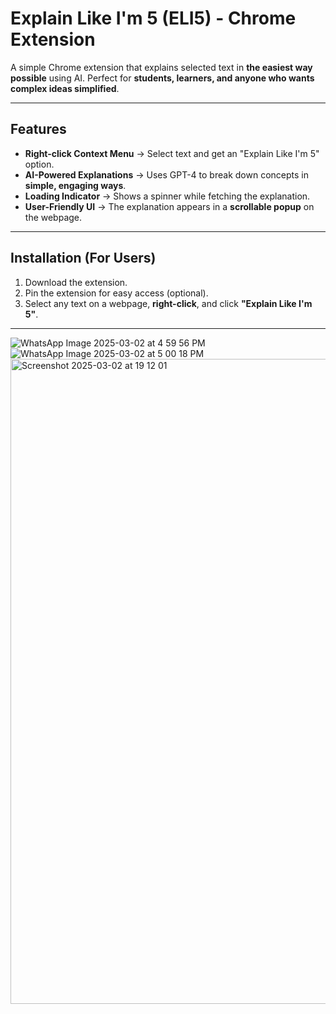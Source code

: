 # Explain Like I'm 5 (ELI5) - Chrome Extension

A simple Chrome extension that explains selected text in **the easiest way possible** using AI. Perfect for **students, learners, and anyone who wants complex ideas simplified**.

---

## Features
- **Right-click Context Menu** → Select text and get an "Explain Like I'm 5" option.
- **AI-Powered Explanations** → Uses GPT-4 to break down concepts in **simple, engaging ways**.
- **Loading Indicator** → Shows a spinner while fetching the explanation.
- **User-Friendly UI** → The explanation appears in a **scrollable popup** on the webpage.

---

## Installation (For Users)

1. Download the extension.
2. Pin the extension for easy access (optional).
3. Select any text on a webpage, **right-click**, and click **"Explain Like I'm 5"**.

---

![WhatsApp Image 2025-03-02 at 4 59 56 PM](https://github.com/user-attachments/assets/0f09e1c7-ef48-4599-bf17-562d673f8aad)
![WhatsApp Image 2025-03-02 at 5 00 18 PM](https://github.com/user-attachments/assets/4facf657-cd2c-4cbb-8562-dfe517d893c2)
<img width="1032" alt="Screenshot 2025-03-02 at 19 12 01" src="https://github.com/user-attachments/assets/93ad2166-79c9-4956-b6a5-abee383a85dc" />



